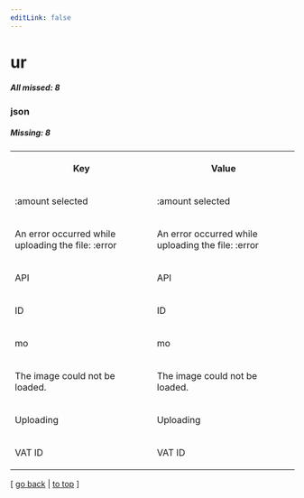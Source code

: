 ```yaml
---
editLink: false
---
```


# ur

##### All missed: 8


### json

##### Missing: 8

<table width="100%">
<tr><th width="50%">

Key

</th><th width="50%">

Value

</th></tr>
<tr><td width="50%">

:amount selected

</td><td width="50%">

:amount selected

</td></tr>
<tr><td width="50%">

An error occurred while uploading the file: :error

</td><td width="50%">

An error occurred while uploading the file: :error

</td></tr>
<tr><td width="50%">

API

</td><td width="50%">

API

</td></tr>
<tr><td width="50%">

ID

</td><td width="50%">

ID

</td></tr>
<tr><td width="50%">

mo

</td><td width="50%">

mo

</td></tr>
<tr><td width="50%">

The image could not be loaded.

</td><td width="50%">

The image could not be loaded.

</td></tr>
<tr><td width="50%">

Uploading

</td><td width="50%">

Uploading

</td></tr>
<tr><td width="50%">

VAT ID

</td><td width="50%">

VAT ID

</td></tr>
</table>

[ [go back](../status.md) | [to top](#) ]

